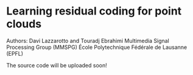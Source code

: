 # Learning residual coding for point clouds

Authors: Davi Lazzarotto and Touradj Ebrahimi
Multimedia Signal Processing Group (MMSPG)
École Polytechnique Fédérale de Lausanne (EPFL)

The source code will be uploaded soon!
